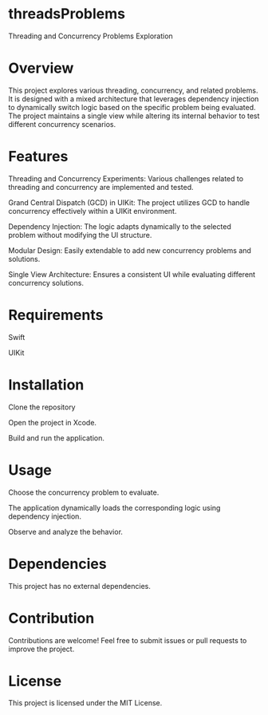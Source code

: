 # threadsProblems

Threading and Concurrency Problems Exploration

# Overview

This project explores various threading, concurrency, and related problems. It is designed with a mixed architecture that leverages dependency injection to dynamically switch logic based on the specific problem being evaluated. The project maintains a single view while altering its internal behavior to test different concurrency scenarios.

# Features

Threading and Concurrency Experiments: Various challenges related to threading and concurrency are implemented and tested.

Grand Central Dispatch (GCD) in UIKit: The project utilizes GCD to handle concurrency effectively within a UIKit environment.

Dependency Injection: The logic adapts dynamically to the selected problem without modifying the UI structure.

Modular Design: Easily extendable to add new concurrency problems and solutions.

Single View Architecture: Ensures a consistent UI while evaluating different concurrency solutions.

# Requirements

Swift

UIKit

# Installation

Clone the repository

Open the project in Xcode.

Build and run the application.

# Usage

Choose the concurrency problem to evaluate.

The application dynamically loads the corresponding logic using dependency injection.

Observe and analyze the behavior.

# Dependencies

This project has no external dependencies.

# Contribution

Contributions are welcome! Feel free to submit issues or pull requests to improve the project.

# License

This project is licensed under the MIT License.
